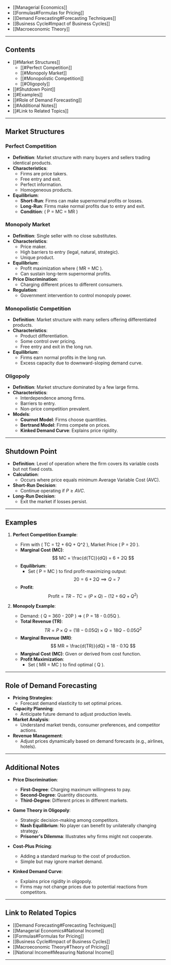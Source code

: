 
- [[Managerial Economics]]
- [[Formulas#Formulas for Pricing]]
- [[Demand Forecasting#Forecasting Techniques]]
- [[Business Cycle#Impact of Business Cycles]]
- [[Macroeconomic Theory]]

---

## Contents

- [[#Market Structures]]
  - [[#Perfect Competition]]
  - [[#Monopoly Market]]
  - [[#Monopolistic Competition]]
  - [[#Oligopoly]]
- [[#Shutdown Point]]
- [[#Examples]]
- [[#Role of Demand Forecasting]]
- [[#Additional Notes]]
- [[#Link to Related Topics]]

---

## Market Structures

### Perfect Competition

- **Definition**: Market structure with many buyers and sellers trading identical products.
- **Characteristics**:
  - Firms are price takers.
  - Free entry and exit.
  - Perfect information.
  - Homogeneous products.
- **Equilibrium**:
  - **Short-Run**: Firms can make supernormal profits or losses.
  - **Long-Run**: Firms make normal profits due to entry and exit.
  - **Condition**: \( P = MC = MR \)

### Monopoly Market

- **Definition**: Single seller with no close substitutes.
- **Characteristics**:
  - Price maker.
  - High barriers to entry (legal, natural, strategic).
  - Unique product.
- **Equilibrium**:
  - Profit maximization where \( MR = MC \).
  - Can sustain long-term supernormal profits.
- **Price Discrimination**:
  - Charging different prices to different consumers.
- **Regulation**:
  - Government intervention to control monopoly power.

### Monopolistic Competition

- **Definition**: Market structure with many sellers offering differentiated products.
- **Characteristics**:
  - Product differentiation.
  - Some control over pricing.
  - Free entry and exit in the long run.
- **Equilibrium**:
  - Firms earn normal profits in the long run.
  - Excess capacity due to downward-sloping demand curve.

### Oligopoly

- **Definition**: Market structure dominated by a few large firms.
- **Characteristics**:
  - Interdependence among firms.
  - Barriers to entry.
  - Non-price competition prevalent.
- **Models**:
  - **Cournot Model**: Firms choose quantities.
  - **Bertrand Model**: Firms compete on prices.
  - **Kinked Demand Curve**: Explains price rigidity.

---

## Shutdown Point

- **Definition**: Level of operation where the firm covers its variable costs but not fixed costs.
- **Calculation**:
  - Occurs where price equals minimum Average Variable Cost (AVC).
- **Short-Run Decision**:
  - Continue operating if $P \geq AVC$.
- **Long-Run Decision**:
  - Exit the market if losses persist.

---

## Examples

1. **Perfect Competition Example**:
   - Firm with \( TC = 12 + 6Q + Q^2 \), Market Price \( P = 20 \).
   - **Marginal Cost (MC)**:
     $$
     MC = \frac{d(TC)}{dQ} = 6 + 2Q
     $$
   - **Equilibrium**:
     - Set \( P = MC \) to find profit-maximizing output:
       $$
       20 = 6 + 2Q \implies Q = 7
       $$
   - **Profit**:
     $$
     \text{Profit} = TR - TC = (P \times Q) - (12 + 6Q + Q^2)
     $$

2. **Monopoly Example**:
   - Demand: \( Q = 360 - 20P \) ⇒ \( P = 18 - 0.05Q \).
   - **Total Revenue (TR)**:
     $$
     TR = P \times Q = (18 - 0.05Q) \times Q = 18Q - 0.05Q^2
     $$
   - **Marginal Revenue (MR)**:
     $$
     MR = \frac{d(TR)}{dQ} = 18 - 0.1Q
     $$
   - **Marginal Cost (MC)**: Given or derived from cost function.
   - **Profit Maximization**:
     - Set \( MR = MC \) to find optimal \( Q \).

---

## Role of Demand Forecasting

- **Pricing Strategies**:
  - Forecast demand elasticity to set optimal prices.
- **Capacity Planning**:
  - Anticipate future demand to adjust production levels.
- **Market Analysis**:
  - Understand market trends, consumer preferences, and competitor actions.
- **Revenue Management**:
  - Adjust prices dynamically based on demand forecasts (e.g., airlines, hotels).

---

## Additional Notes

- **Price Discrimination**:
  - **First-Degree**: Charging maximum willingness to pay.
  - **Second-Degree**: Quantity discounts.
  - **Third-Degree**: Different prices in different markets.

- **Game Theory in Oligopoly**:
  - Strategic decision-making among competitors.
  - **Nash Equilibrium**: No player can benefit by unilaterally changing strategy.
  - **Prisoner's Dilemma**: Illustrates why firms might not cooperate.

- **Cost-Plus Pricing**:
  - Adding a standard markup to the cost of production.
  - Simple but may ignore market demand.

- **Kinked Demand Curve**:
  - Explains price rigidity in oligopoly.
  - Firms may not change prices due to potential reactions from competitors.

---

## Link to Related Topics

- [[Demand Forecasting#Forecasting Techniques]]
- [[Managerial Economics#National Income]]
- [[Formulas#Formulas for Pricing]]
- [[Business Cycle#Impact of Business Cycles]]
- [[Macroeconomic Theory#Theory of Pricing]]
- [[National Income#Measuring National Income]]

---
